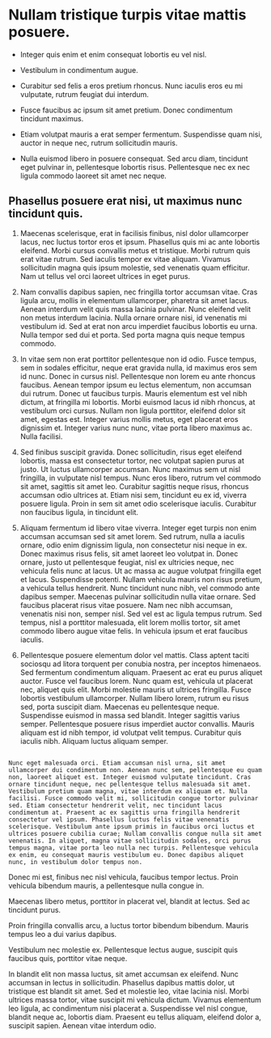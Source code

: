 # Nullam tristique turpis vitae mattis posuere. 

- Integer quis enim et enim consequat lobortis eu vel nisl. 

- Vestibulum in condimentum augue. 

- Curabitur sed felis a eros pretium rhoncus. Nunc iaculis eros eu mi vulputate, rutrum feugiat dui interdum. 

- Fusce faucibus ac ipsum sit amet pretium. Donec condimentum tincidunt maximus.

- Etiam volutpat mauris a erat semper fermentum. Suspendisse quam nisi, auctor in neque nec, rutrum sollicitudin mauris. 

- Nulla euismod libero in posuere consequat. Sed arcu diam, tincidunt eget pulvinar in, pellentesque lobortis risus. Pellentesque nec ex nec ligula commodo laoreet sit amet nec neque. 

## Phasellus posuere erat nisi, ut maximus nunc tincidunt quis.

 1. Maecenas scelerisque, erat in facilisis finibus, nisl dolor ullamcorper lacus, nec luctus tortor eros et ipsum. Phasellus quis mi ac ante lobortis eleifend. Morbi cursus convallis metus et tristique. Morbi rutrum quis erat vitae rutrum. Sed iaculis tempor ex vitae aliquam. Vivamus sollicitudin magna quis ipsum molestie, sed venenatis quam efficitur. Nam ut tellus vel orci laoreet ultrices in eget purus.

2. Nam convallis dapibus sapien, nec fringilla tortor accumsan vitae. Cras ligula arcu, mollis in elementum ullamcorper, pharetra sit amet lacus. Aenean interdum velit quis massa lacinia pulvinar. Nunc eleifend velit non metus interdum lacinia. Nulla ornare ornare nisi, id venenatis mi vestibulum id. Sed at erat non arcu imperdiet faucibus lobortis eu urna. Nulla tempor sed dui et porta. Sed porta magna quis neque tempus commodo.

3. In vitae sem non erat porttitor pellentesque non id odio. Fusce tempus, sem in sodales efficitur, neque erat gravida nulla, id maximus eros sem id nunc. Donec in cursus nisl. Pellentesque non lorem eu ante rhoncus faucibus. Aenean tempor ipsum eu lectus elementum, non accumsan dui rutrum. Donec ut faucibus turpis. Mauris elementum est vel nibh dictum, at fringilla mi lobortis. Morbi euismod lacus id nibh rhoncus, at vestibulum orci cursus. Nullam non ligula porttitor, eleifend dolor sit amet, egestas est. Integer varius mollis metus, eget placerat eros dignissim et. Integer varius nunc nunc, vitae porta libero maximus ac. Nulla facilisi.

4. Sed finibus suscipit gravida. Donec sollicitudin, risus eget eleifend lobortis, massa est consectetur tortor, nec volutpat sapien purus at justo. Ut luctus ullamcorper accumsan. Nunc maximus sem ut nisl fringilla, in vulputate nisl tempus. Nunc eros libero, rutrum vel commodo sit amet, sagittis sit amet leo. Curabitur sagittis neque risus, rhoncus accumsan odio ultrices at. Etiam nisi sem, tincidunt eu ex id, viverra posuere ligula. Proin in sem sit amet odio scelerisque iaculis. Curabitur non faucibus ligula, in tincidunt elit.

5. Aliquam fermentum id libero vitae viverra. Integer eget turpis non enim accumsan accumsan sed sit amet lorem. Sed rutrum, nulla a iaculis ornare, odio enim dignissim ligula, non consectetur nisi neque in ex. Donec maximus risus felis, sit amet laoreet leo volutpat in. Donec ornare, justo ut pellentesque feugiat, nisl ex ultricies neque, nec vehicula felis nunc at lacus. Ut ac massa ac augue volutpat fringilla eget et lacus. Suspendisse potenti. Nullam vehicula mauris non risus pretium, a vehicula tellus hendrerit. Nunc tincidunt nunc nibh, vel commodo ante dapibus semper. Maecenas pulvinar sollicitudin nulla vitae ornare. Sed faucibus placerat risus vitae posuere. Nam nec nibh accumsan, venenatis nisi non, semper nisl. Sed vel est ac ligula tempus rutrum. Sed tempus, nisl a porttitor malesuada, elit lorem mollis tortor, sit amet commodo libero augue vitae felis. In vehicula ipsum et erat faucibus iaculis.

6. Pellentesque posuere elementum dolor vel mattis. Class aptent taciti sociosqu ad litora torquent per conubia nostra, per inceptos himenaeos. Sed fermentum condimentum aliquam. Praesent ac erat eu purus aliquet auctor. Fusce vel faucibus lorem. Nunc quam est, vehicula ut placerat nec, aliquet quis elit. Morbi molestie mauris ut ultrices fringilla. Fusce lobortis vestibulum ullamcorper. Nullam libero lorem, rutrum eu risus sed, porta suscipit diam. Maecenas eu pellentesque neque. Suspendisse euismod in massa sed blandit. Integer sagittis varius semper. Pellentesque posuere risus imperdiet auctor convallis. Mauris aliquam est id nibh tempor, id volutpat velit tempus. Curabitur quis iaculis nibh. Aliquam luctus aliquam semper.

```

Nunc eget malesuada orci. Etiam accumsan nisl urna, sit amet ullamcorper dui condimentum non. Aenean nunc sem, pellentesque eu quam non, laoreet aliquet est. Integer euismod vulputate tincidunt. Cras ornare tincidunt neque, nec pellentesque tellus malesuada sit amet. Vestibulum pretium quam magna, vitae interdum ex aliquam et. Nulla facilisi. Fusce commodo velit mi, sollicitudin congue tortor pulvinar sed. Etiam consectetur hendrerit velit, nec tincidunt lacus condimentum at. Praesent ac ex sagittis urna fringilla hendrerit consectetur vel ipsum. Phasellus luctus felis vitae venenatis scelerisque. Vestibulum ante ipsum primis in faucibus orci luctus et ultrices posuere cubilia curae; Nullam convallis congue nulla sit amet venenatis. In aliquet, magna vitae sollicitudin sodales, orci purus tempus magna, vitae porta leo nulla nec turpis. Pellentesque vehicula ex enim, eu consequat mauris vestibulum eu. Donec dapibus aliquet nunc, in vestibulum dolor tempus non.

```

Donec mi est, finibus nec nisl vehicula, faucibus tempor lectus. Proin vehicula bibendum mauris, a pellentesque nulla congue in. 

Maecenas libero metus, porttitor in placerat vel, blandit at lectus. Sed ac tincidunt purus. 

Proin fringilla convallis arcu, a luctus tortor bibendum bibendum. Mauris tempus leo a dui varius dapibus. 

Vestibulum nec molestie ex. Pellentesque lectus augue, suscipit quis faucibus quis, porttitor vitae neque.

In blandit elit non massa luctus, sit amet accumsan ex eleifend. Nunc accumsan in lectus in sollicitudin. Phasellus dapibus mattis dolor, ut tristique est blandit sit amet. Sed et molestie leo, vitae lacinia nisl. Morbi ultrices massa tortor, vitae suscipit mi vehicula dictum. Vivamus elementum leo ligula, ac condimentum nisi placerat a. Suspendisse vel nisl congue, blandit neque ac, lobortis diam. Praesent eu tellus aliquam, eleifend dolor a, suscipit sapien. Aenean vitae interdum odio.